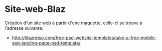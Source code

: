 # Site-web-Blaz

Création d'un site web à partir d'une maquette, celle-ci se trouve à l'adresse suivante: 
* http://blazrobar.com/free-psd-website-templates/take-a-free-mobile-app-landing-page-psd-template/
